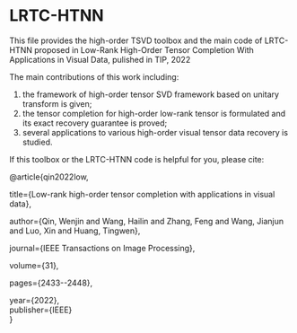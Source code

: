 # LRTC-HTNN
This file provides the high-order TSVD toolbox and the main code of LRTC-HTNN proposed in Low-Rank High-Order Tensor Completion With Applications in Visual Data, pulished in TIP, 2022

The main contributions of this work including:
1. the framework of high-order tensor SVD framework based on unitary transform is given;
2. the tensor completion for high-order low-rank tensor is formulated and its exact recovery guarantee is proved;
3. several applications to various high-order visual tensor data recovery is studied.  

If this toolbox or the LRTC-HTNN code is helpful for you, please cite:

@article{qin2022low,  

  title={Low-rank high-order tensor completion with applications in visual data},  
  
  author={Qin, Wenjin and Wang, Hailin and Zhang, Feng and Wang, Jianjun and Luo, Xin and Huang, Tingwen},  
  
  journal={IEEE Transactions on Image Processing},  
  
  volume={31},  
  
  pages={2433--2448},  
  
  year={2022},  
  publisher={IEEE}  
}

